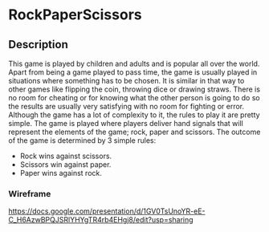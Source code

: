 # RockPaperScissors

## Description
This game is played by children and adults and is popular all over the world. Apart from being a game played to pass time, the game is usually played in situations where something has to be chosen. It is similar in that way to other games like flipping the coin, throwing dice or drawing straws. There is no room for cheating or for knowing what the other person is going to do so the results are usually very satisfying with no room for fighting or error.
Although the game has a lot of complexity to it, the rules to play it are pretty simple.
The game is played where players deliver hand signals that will represent the elements of the game; rock, paper and scissors. The outcome of the game is determined by 3 simple rules:

* Rock wins against scissors.
* Scissors win against paper.
* Paper wins against rock.



### Wireframe
https://docs.google.com/presentation/d/1GV0TsUnoYR-eE-C_H6AzwBPQJSRlYHYgTR4rb4EHgj8/edit?usp=sharing
